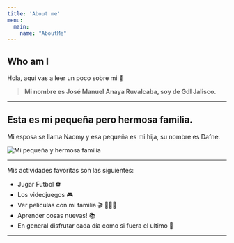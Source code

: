 ```yaml
---
title: 'About me'
menu:
  main:
    name: "AboutMe"
---
```


## Who am I

Hola, aquí vas a leer un poco sobre mi 🤩

> **Mi nombre es José Manuel Anaya Ruvalcaba, soy de Gdl Jalisco.**

***

Esta es mi pequeña pero hermosa familia.
----------------------------------------

Mi esposa se llama Naomy y esa pequeña es mi hija, su nombre es Dafne.

  ![Mi pequeña y hermosa familia](https://scontent.fgdl12-1.fna.fbcdn.net/v/t1.6435-9/197980563_4299986500053259_2600098302017838291_n.jpg?_nc_cat=111&ccb=1-5&_nc_sid=8bfeb9&_nc_eui2=AeGSTnVZ53W-zhblZ4Ps7oPthYs-h4nlZdeFiz6HieVl13h0Wb_iunUIkGenNd3QMEVqtrNqZSI1ch73a6ITG0SB&_nc_ohc=r4k_KBybaroAX_CdB_V&_nc_ht=scontent.fgdl12-1.fna&oh=00_AT-lT2_p0mGnUd951sI9E5B1fsWdEd1x8G_ZWm6a4EEFnw&oe=6276FF9D)

***

Mis actividades favoritas son las siguientes:

- Jugar Futbol ⚽    
- Los videojuegos 🎮  
- Ver peliculas con mi familia 🎬 👩‍👩‍👧  
- Aprender cosas nuevas! 📚 
- En general disfrutar cada día como si fuera el ultimo 💪

***





